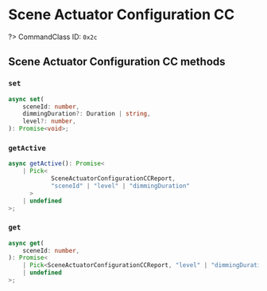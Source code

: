 # Scene Actuator Configuration CC

?> CommandClass ID: `0x2c`

## Scene Actuator Configuration CC methods

### `set`

```ts
async set(
	sceneId: number,
	dimmingDuration?: Duration | string,
	level?: number,
): Promise<void>;
```

### `getActive`

```ts
async getActive(): Promise<
	| Pick<
			SceneActuatorConfigurationCCReport,
			"sceneId" | "level" | "dimmingDuration"
	  >
	| undefined
>;
```

### `get`

```ts
async get(
	sceneId: number,
): Promise<
	| Pick<SceneActuatorConfigurationCCReport, "level" | "dimmingDuration">
	| undefined
>;
```
